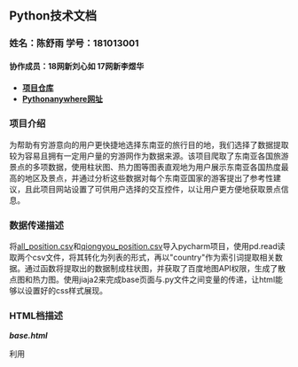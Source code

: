 ## Python技术文档
### 姓名：陈舒雨 学号：181013001 
#### 协作成员：18网新刘心如 17网新李煜华
- **[项目仓库](https://github.com/bakasui/python_final)**  
- **[Pythonanywhere网址](http://teoko.pythonanywhere.com/)**
### 项目介绍
为帮助有穷游意向的用户更快捷地选择东南亚的旅行目的地，我们选择了数据提取较为容易且拥有一定用户量的穷游网作为数据来源。该项目爬取了东南亚各国旅游景点的多项数据，使用柱状图、热力图等图表直观地为用户展示东南亚各国热度最高的地区及景点，并通过分析这些数据对每个东南亚国家的游客提出了参考性建议，且此项目网站设置了可供用户选择的交互控件，以让用户更方便地获取景点信息。

### 数据传递描述
将[all_position.csv](https://github.com/bakasui/python_final/blob/master/all_destination.csv)和[qiongyou_position.csv](https://github.com/bakasui/python_final/blob/master/qiongyou_position.csv)导入pycharm项目，使用pd.read读取两个csv文件，将其转化为列表的形式，再以"country"作为索引词提取相关数据。通过函数将提取出的数据制成柱状图，并获取了百度地图API权限，生成了散点图和热力图。使用jiaja2来完成base页面与.py文件之间变量的传递，让html能够以设置好的css样式展现。

### HTML档描述
***base.html***

利用<style>标签设置了每一个页面的字体大小、表格宽度等基础样式，并包含了网页背景的渐变及星空效果和位于网页最上方的十一个按钮样式的代码。网页上方的十一个按钮均为交互控件，点击之后即可跳转至相关url。即本项目网站包含初始页面及用户选择跳转的另外10个页面，总计能生成11种不同结果的url。

***sea_all.html***

此HTML包含两个放置于网站首页展示东南亚各国总计参观人数和旅游景点数的柱状图。

***try.html***

此HTML档包含东南亚各个国家的所有图表（包括柱状图、饼图、热力图及散点图）的代码。

### PYTHON档描述
***app.py***

此python档使用import引入了pandas、pyecharts等模块，并利用函数实现前端与后端的传值。使用两个路由实现交互，通过用户的选择跳转相应页面。

***minding.py***

此py档用于存放小组成员上网检索的景点相关资料以及各个国家的通过数据能够能出的结论，通过&lt;div&gt;标签放置在每个国家的页面下方，在用户查看图表的同时给予对该国特色的文字描述，以辅助用户选择。

### WEB APP动作描述
用户根据自己的需求，查看右上角的按钮选择目的地，用户将光标移动到按钮上时能产生悬停滑动效果，点击之后，页面会由展示东南亚旅游概况的初始界面跳转至"/anyone"页面，展示被选择的地点的旅游概况。同时，用户能够左右拖动柱状图的滚动条以查看每个地区的参观人数及景点数量。将页面往下拉还能够看到每个国家的旅行目的饼状图和旅游贴士。

